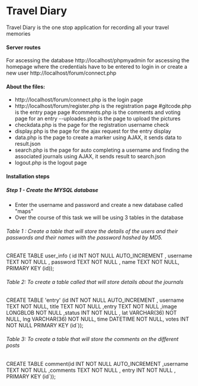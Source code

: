 # Travel Diary

Travel Diary is the one stop application for recording all your travel memories

#### Server routes 

For ascessing the database http://localhost/phpmyadmin for ascessing the homepage where the credentials have to be entered to login in or create a new user http://localhost/forum/connect.php 

#### About the files: 
- http://localhost/forum/connect.php is the login page 
- http://localhost/forum/register.php is the registration page #gitcode.php is the entry page page #comments.php is the comments and voting page for an entry --uploades.php is the page to upload the pictures 
- checkdata.php is the page for the registration username check
- display.php is the page for the ajax request for the entry display
- data.php is the page to create a marker using AJAX, it sends data to result.json
- search.php  is the page for auto completing a username and finding the associated journals using  AJAX, it sends result to search.json
- logout.php is the logout page 

#### Installation steps
##### Step 1 - Create the MYSQL database 

- Enter the username and password and create a new database called "maps" 
- Over the course of this task we  will be using 3 tables in the database 

###### Table 1 : Create a table that will store the details of the users and their passwords and their names with the password hashed by MD5.

CREATE TABLE user_info ( id INT NOT NULL AUTO_INCREMENT , username TEXT NOT NULL , password TEXT NOT NULL , name TEXT NOT NULL, PRIMARY KEY (id));


###### Table 2: To create a table called that will store details about the journals

CREATE TABLE 'entry' (id INT NOT NULL AUTO_INCREMENT , username TEXT NOT NULL, title TEXT NOT NULL ,entry TEXT NOT NULL ,image LONGBLOB NOT NULL ,status INT NOT NULL , lat VARCHAR(36) NOT NULL, lng VARCHAR(36) NOT NULL, time DATETIME NOT NULL, votes INT NOT NULL PRIMARY KEY (id`));

###### Table 3: To create a table that will store the comments on the different posts

CREATE TABLE comment(id INT NOT NULL AUTO_INCREMENT ,username TEXT NOT NULL ,comments TEXT NOT NULL , entry INT NOT NULL , PRIMARY KEY (id`));

